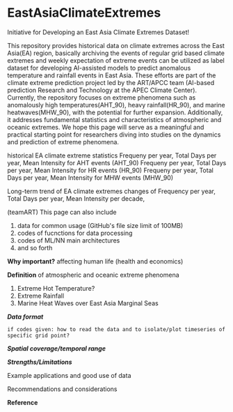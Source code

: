 # EastAsiaClimateExtremes

Initiative for Developing an East Asia Climate Extremes Dataset!

This repository provides historical data on climate extremes across the East Asia(EA) region, basically archiving the events of regular grid based climate extremes and weekly expectation of extreme events can be utilized as label dataset for developing AI-assisted models to predict anomalous temperature and rainfall events in East Asia. These efforts are part of the climate extreme prediction project led by the ART/APCC team (AI-based prediction Research and Technology at the APEC Climate Center). Currently, the repository focuses on extreme phenomena such as anomalously high temperatures(AHT_90), heavy rainfall(HR_90), and marine heatwaves(MHW_90), with the potential for further expansion. Additionally, it addresses fundamental statistics and characteristics of atmospheric and oceanic extremes. We hope this page will serve as a meaningful and practical starting point for researchers diving into studies on the dynamics and prediction of extreme phenomena. 

historical EA climate extreme statistics
Frequeny per year, Total Days per year, Mean Intensity for AHT events (AHT_90) 
Frequeny per year, Total Days per year, Mean Intensity for HR events (HR_90) 
Frequeny per year, Total Days per year, Mean Intensity for MHW events (MHW_90) 

Long-term trend of EA climate extremes
changes of Frequency per year, Total Days per year, Mean Intensity per decade, 


(teamART) This page can also include 
  1. data for common usage (GitHub's file size limit of 100MB)
  2. codes of fucnctions for data processing
  3. codes of ML/NN main architectures
  4. and so forth


**Why important?** affecting human life (health and economics)

**Definition** of atmospheric and oceanic extreme phenomena 

  1. Extreme Hot Temperature?
  2. Extreme Rainfall
  3. Marine Heat Waves over East Asia Marginal Seas


***Data format*** 

    if codes given: how to read the data and to isolate/plot timeseries of specific grid point?


***Spatial coverage/temporal range***


***Strengths/Limitations***

  Example applications and good use of data

  Recommendations and considerations
    

**Reference**

